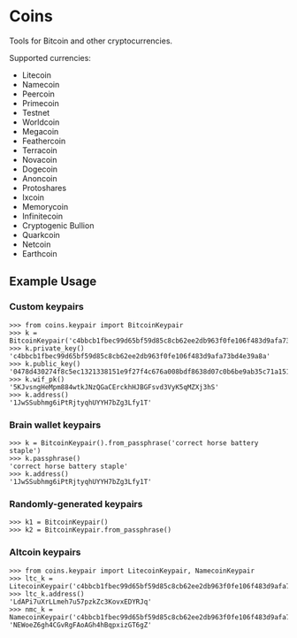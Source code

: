 Coins
=====

Tools for Bitcoin and other cryptocurrencies.

Supported currencies:

- Litecoin
- Namecoin
- Peercoin
- Primecoin
- Testnet
- Worldcoin
- Megacoin
- Feathercoin
- Terracoin
- Novacoin
- Dogecoin
- Anoncoin
- Protoshares
- Ixcoin
- Memorycoin
- Infinitecoin
- Cryptogenic Bullion
- Quarkcoin
- Netcoin
- Earthcoin

## Example Usage

### Custom keypairs

	>>> from coins.keypair import BitcoinKeypair
	>>> k = BitcoinKeypair('c4bbcb1fbec99d65bf59d85c8cb62ee2db963f0fe106f483d9afa73bd4e39a8a')
	>>> k.private_key()
	'c4bbcb1fbec99d65bf59d85c8cb62ee2db963f0fe106f483d9afa73bd4e39a8a'
	>>> k.public_key()
	'0478d430274f8c5ec1321338151e9f27f4c676a008bdf8638d07c0b6be9ab35c71a1518063243acd4dfe96b66e3f2ec8013c8e072cd09b3834a19f81f659cc3455'
	>>> k.wif_pk()
	'5KJvsngHeMpm884wtkJNzQGaCErckhHJBGFsvd3VyK5qMZXj3hS'
	>>> k.address()
	'1JwSSubhmg6iPtRjtyqhUYYH7bZg3Lfy1T'

### Brain wallet keypairs

	>>> k = BitcoinKeypair().from_passphrase('correct horse battery staple')
	>>> k.passphrase()
	'correct horse battery staple'
	>>> k.address()
	'1JwSSubhmg6iPtRjtyqhUYYH7bZg3Lfy1T'

### Randomly-generated keypairs

	>>> k1 = BitcoinKeypair()
	>>> k2 = BitcoinKeypair.from_passphrase()

### Altcoin keypairs

	>>> from coins.keypair import LitecoinKeypair, NamecoinKeypair
	>>> ltc_k = LitecoinKeypair('c4bbcb1fbec99d65bf59d85c8cb62ee2db963f0fe106f483d9afa73bd4e39a8a')
	>>> ltc_k.address()
	'LdAPi7uXrLLmeh7u57pzkZc3KovxEDYRJq'
	>>> nmc_k = NamecoinKeypair('c4bbcb1fbec99d65bf59d85c8cb62ee2db963f0fe106f483d9afa73bd4e39a8a')
	'NEWoeZ6gh4CGvRgFAoAGh4hBqpxizGT6gZ'


